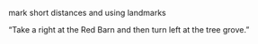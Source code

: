 

mark short distances and using landmarks

  

“Take a right at the Red Barn and then turn left at the tree grove.”

  
